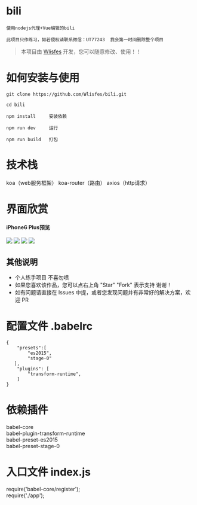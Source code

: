 # bili

```
使用nodejs代理+Vue编辑的bili    

此项目只作练习，如若侵权请联系微信：UT77243  我会第一时间删除整个项目
```
> 本项目由 [Wlisfes](https://github.com/Wlisfes) 开发，您可以随意修改、使用！！

# 如何安装与使用

```
git clone https://github.com/Wlisfes/bili.git

cd bili

npm install     安装依赖

npm run dev     运行

npm run build   打包
```

# 技术栈
koa（web服务框架）
koa-router（路由）
axios（http请求）


# 界面欣赏

#### iPhone6 Plus预览
![ ](https://raw.githubusercontent.com/Wlisfes/bili/master/Screenshot/1.png)
![ ](https://raw.githubusercontent.com/Wlisfes/bili/master/Screenshot/2.png)
![ ](https://raw.githubusercontent.com/Wlisfes/bili/master/Screenshot/3.png)
![ ](https://raw.githubusercontent.com/Wlisfes/bili/master/Screenshot/4.png)

## 其他说明
- 个人练手项目 不喜勿喷
- 如果您喜欢该作品，您可以点右上角 "Star" "Fork" 表示支持 谢谢！
- 如有问题请直接在 Issues 中提，或者您发现问题并有非常好的解决方案，欢迎 PR

  
#  配置文件 .babelrc
    {
        "presets":[
            "es2015",
            "stage-0"
       ],
        "plugins": [
            "transform-runtime",
        ]
    }


#   依赖插件
   babel-core  <br/>
   babel-plugin-transform-runtime  <br/>
   babel-preset-es2015  <br/>
   babel-preset-stage-0  <br/>


#  入口文件  index.js
   require('babel-core/register');  <br/>
   require('./app');